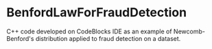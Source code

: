 # BenfordLawForFraudDetection

C++ code developed on CodeBlocks IDE as an example of Newcomb-Benford's distribution applied to fraud detection on a dataset.
